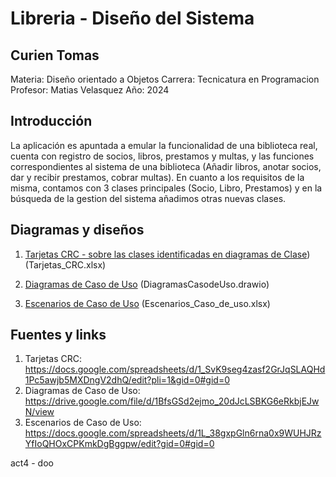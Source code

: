 # Libreria - Diseño del Sistema
## Curien Tomas

Materia: Diseño orientado a Objetos
Carrera: Tecnicatura en Programacion
Profesor: Matias Velasquez
Año: 2024

## Introducción

La aplicación es apuntada a emular la funcionalidad de una biblioteca real, cuenta con registro de socios, libros, prestamos y multas, y las funciones correspondientes al sistema de una biblioteca (Añadir libros, anotar socios, dar y recibir prestamos, cobrar multas).
En cuanto a los requisitos de la misma, contamos con 3 clases principales (Socio, Libro, Prestamos) y en la búsqueda de la gestion del sistema añadimos otras nuevas clases. 

## Diagramas y diseños


1. [Tarjetas CRC - sobre las clases identificadas en diagramas de Clase](https://docs.google.com/spreadsheets/d/1_SvK9seg4zasf2GrJqSLAQHd1Pc5awjb5MXDngV2dhQ/edit?pli=1&gid=0#gid=0)) (Tarjetas_CRC.xlsx)


2. [Diagramas de Caso de Uso](https://drive.google.com/file/d/1BfsGSd2ejmo_20dJcLSBKG6eRkbjEJwN/view) (DiagramasCasodeUso.drawio)


3. [Escenarios de Caso de Uso](https://docs.google.com/spreadsheets/d/1L_38gxpGln6rna0x9WUHJRzYfIoQHOxCPKmkDgBggpw/edit?gid=0#gid=0) (Escenarios_Caso_de_uso.xlsx)


## Fuentes y links 

1. Tarjetas CRC: https://docs.google.com/spreadsheets/d/1_SvK9seg4zasf2GrJqSLAQHd1Pc5awjb5MXDngV2dhQ/edit?pli=1&gid=0#gid=0
2. Diagramas de Caso de Uso: https://drive.google.com/file/d/1BfsGSd2ejmo_20dJcLSBKG6eRkbjEJwN/view
3. Escenarios de Caso de Uso: https://docs.google.com/spreadsheets/d/1L_38gxpGln6rna0x9WUHJRzYfIoQHOxCPKmkDgBggpw/edit?gid=0#gid=0

act4 - doo
